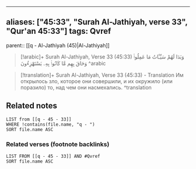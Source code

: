 
---
aliases: ["45:33", "Surah Al-Jathiyah, verse 33", "Qur'an 45:33"]
tags: Qvref
---

parent:: [[q - Al-Jathiyah (45)|Al-Jathiyah]]

> [!arabic]+ Surah Al-Jathiyah, Verse 33 (45:33)
> <span class="quran-arabic">وَبَدَا لَهُمْ سَيِّـَٔاتُ مَا عَمِلُوا۟ وَحَاقَ بِهِم مَّا كَانُوا۟ بِهِۦ يَسْتَهْزِءُونَ</span>
^arabic

> [!translation]+ Surah Al-Jathiyah, Verse 33 (45:33) - Translation
> Им открылось зло, которое они совершили, и их окружило (или поразило) то, над чем они насмехались.
^translation



## Related notes
```dataview
LIST from [[q - 45 - 33]]
WHERE !contains(file.name, "q - ")
SORT file.name ASC
```

### Related verses (footnote backlinks)
```dataview
LIST FROM [[q - 45 - 33]] AND #Qvref
SORT file.name ASC
```

